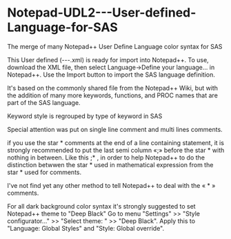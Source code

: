 # Notepad-UDL2---User-defined-Language-for-SAS
The merge of many  Notepad++ User Define Language color syntax for SAS

This User defined (---.xml) is ready for import into Notepad++. To use, download the XML file, then select Language->Define your language... in Notepad++. Use the Import button to import the SAS language definition.

It's based on the commonly shared file from the Notepad++ Wiki, but with the addition of many more keywords, functions, and PROC names that are part of the SAS language.

Keyword style is regrouped by type of keyword in SAS

Special attention was put on single line comment and multi lines comments.

if you use the star  *  comments at the end of a line containing statement, it is strongly recommended to put the last semi column «;» before the star  *  with nothing in between. Like this  ;* , in order to help Notepad++ to do the distinction betwwen the star *  used in mathematical expression from the star *  used for comments.

I've not find yet any other method to tell Notepad++ to deal with the « * » comments.

For all dark background color syntax it's strongly suggested to set Notepad++ theme to "Deep Black"
Go to menu "Settings" >> "Style configurator..." >> "Select theme: "  >>  "Deep Black".
Apply this to "Language: Global Styles" and "Style: Global override".
